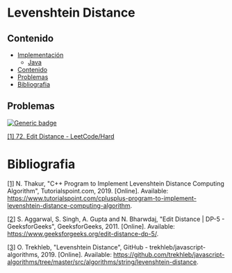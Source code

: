 # Levenshtein Distance

## Contenido
* [Implementación](#)
    * [Java](#)
* [Contenido](#contenido)
* [Problemas](#problemas)
* [Bibliografia](#bibliografia)

## Problemas

[![Generic badge](https://img.shields.io/badge/LeetCode-Hard-red.svg)](https://leetcode.com/problemset/algorithms/)

[[1] 72. Edit Distance - LeetCode/Hard](https://leetcode.com/problems/edit-distance/)

# Bibliografia

[[1]](https://www.tutorialspoint.com/cplusplus-program-to-implement-levenshtein-distance-computing-algorithm) N. Thakur, "C++ Program to Implement Levenshtein Distance Computing Algorithm", Tutorialspoint.com, 2019. [Online]. Available: https://www.tutorialspoint.com/cplusplus-program-to-implement-levenshtein-distance-computing-algorithm.

[[2]](https://www.geeksforgeeks.org/edit-distance-dp-5/) S. Aggarwal, S. Singh, A. Gupta and N. Bharwdaj, "Edit Distance | DP-5 - GeeksforGeeks", GeeksforGeeks, 2011. [Online]. Available: https://www.geeksforgeeks.org/edit-distance-dp-5/.

[[3]](https://github.com/trekhleb/javascript-algorithms/tree/master/src/algorithms/string/levenshtein-distance) O. Trekhleb, "Levenshtein Distance", GitHub - trekhleb/javascript-algorithms, 2019. [Online]. Available: https://github.com/trekhleb/javascript-algorithms/tree/master/src/algorithms/string/levenshtein-distance.
